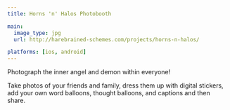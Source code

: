 ```yaml
---
title: Horns 'n' Halos Photobooth

main:
  image_type: jpg
  url: http://harebrained-schemes.com/projects/horns-n-halos/

platforms: [ios, android]
---
```

Photograph the inner angel and demon within everyone!

Take photos of your friends and family, dress them up with digital stickers, add your own word balloons, thought balloons, and captions and then share.